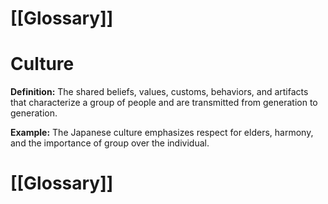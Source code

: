 # [[Glossary]]

# Culture

**Definition:** The shared beliefs, values, customs, behaviors, and artifacts that characterize a group of people and are transmitted from generation to generation.

**Example:**  The Japanese culture emphasizes respect for elders, harmony, and the importance of group over the individual.

# [[Glossary]]